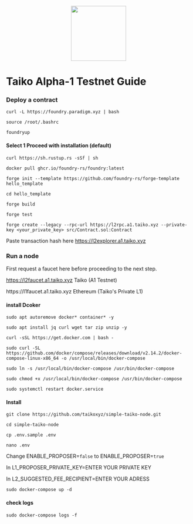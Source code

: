 <p align="center"><img height="150" height="auto" src="https://user-images.githubusercontent.com/63885192/210028418-e15f2938-cb58-468f-8711-7375d66a038a.png"></p>

# Taiko Alpha-1 Testnet Guide

###  Deploy a contract
```
curl -L https://foundry.paradigm.xyz | bash
```

```
source /root/.bashrc
```

```
foundryup
```

#### Select 1 Proceed with installation (default)
```
curl https://sh.rustup.rs -sSf | sh
```

```
docker pull ghcr.io/foundry-rs/foundry:latest
```

```
forge init --template https://github.com/foundry-rs/forge-template hello_template
```

```
cd hello_template
```

```
forge build
```

```
forge test
```

```
forge create --legacy --rpc-url https://l2rpc.a1.taiko.xyz --private-key <your_private_key> src/Contract.sol:Contract
```

Paste transaction hash here https://l2explorer.a1.taiko.xyz




### Run a node

First request a faucet here before proceeding to the next step.

https://l2faucet.a1.taiko.xyz Taiko (A1 Testnet)
<p>
https://l1faucet.a1.taiko.xyz Ethereum (Taiko's Private L1)

#### install Dcoker
```
sudo apt autoremove docker* container* -y
```

```
sudo apt install jq curl wget tar zip unzip -y
```

```
curl -sSL https://get.docker.com | bash -
```

```
sudo curl -SL https://github.com/docker/compose/releases/download/v2.14.2/docker-compose-linux-x86_64 -o /usr/local/bin/docker-compose
```

```
sudo ln -s /usr/local/bin/docker-compose /usr/bin/docker-compose
```

```
sudo chmod +x /usr/local/bin/docker-compose /usr/bin/docker-compose
```

```
sudo systemctl restart docker.service
```


#### Install
```
git clone https://github.com/taikoxyz/simple-taiko-node.git
```

```
cd simple-taiko-node
```

```
cp .env.sample .env
```

```
nano .env
```

Change ENABLE_PROPOSER=`false` to ENABLE_PROPOSER=`true`
<p>
In L1_PROPOSER_PRIVATE_KEY=ENTER YOUR PRIVATE KEY
<p>
In L2_SUGGESTED_FEE_RECIPIENT=ENTER YOUR ADRESS

```
sudo docker-compose up -d
```

#### check logs
```
sudo docker-compose logs -f
```
